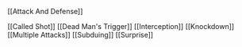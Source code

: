 [[Attack And Defense]]

[[Called Shot]]
[[Dead Man's Trigger]]
[[Interception]]
[[Knockdown]]
[[Multiple Attacks]]
[[Subduing]]
[[Surprise]]